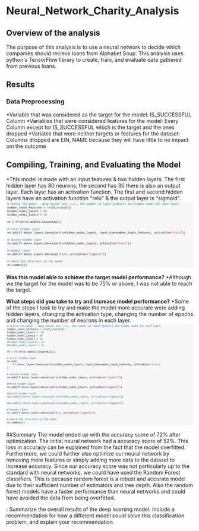 # Neural_Network_Charity_Analysis

## Overview of the analysis
The purpose of this analysis is to use a neural network to decide which companies should recieve loans from Alphabet Soup. This analysis uses python's TensorFlow library to create, train, and evaluate data gathered from previous loans.

## Results

### Data Preprocessing
*Variable that was considered as the target for the model: IS_SUCCESSFUL Column
*Variables that were considered features for the model: Every Column except for IS_SUCCESSFUL which is the target and the ones dropped
*Variable that were neither targets or features for the dataset: Columns dropped are EIN, NAME because they will have little to no impact om the outcome

## Compiling, Training, and Evaluating the Model
*This model is made with an input features & two hidden layers. The first hidden layer has 80 neurons, the second has 30 there is also an output layer. Each layer has an activation function. The first and second hidden layers have an activation function "relu" & the output layer is "sigmoid".
![pic1](https://github.com/Klubbers0/Neural_Network_Charity_Analysis/blob/a289384d1575bd1f975729fb5859b1aa476f403c/image1.PNG)

**Was this model able to achieve the target model performance?**
*Although we the target for the model was to be 75% or above, I was not able to reach the target.


**What steps did you take to try and increase model performance?**
*Some of the steps I took to try and make the model more accurate were adding hidden layers, changing the activation type, changing the number of epochs and changing the number of neurons in each layer.
![pic1](https://github.com/Klubbers0/Neural_Network_Charity_Analysis/blob/5de6987d9bbbe8fe4583053b9a915e576f21da1b/hidden%20layers.PNG)


##Summary
The model ended up with the accuracy score of 72% after optimization. The initial neural network had a accuracy score of 52%. This loss in accuracy can be explained from the fact that the model overfitted. Furthermore, we could further also optimize our neural network by removing more features or simply adding more data to the dataset to increase accuracy. Since our accuracy score was not particularly up to the standard with neural networks, we could have used the Random Forest classifiers. This is because random forest is a robust and accurate model due to their sufficient number of estimators and tree depth. Also the random forest models have a faster performance than neural networks and could have avoided the data from being overfitted.

: Summarize the overall results of the deep learning model. Include a recommendation for how a different model could solve this classification problem, and explain your recommendation.
